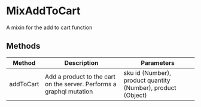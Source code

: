 # MixAddToCart

A mixin for the add to cart function

## Methods

<!-- @vuese:MixAddToCart:methods:start -->
|Method|Description|Parameters|
|---|---|---|
|addToCart|Add a product to the cart on the server. Performs a graphql mutation|sku id (Number), product quantity (Number), product (Object)|

<!-- @vuese:MixAddToCart:methods:end -->



